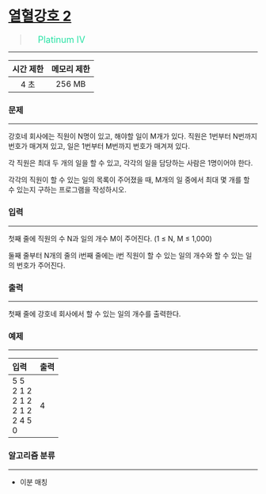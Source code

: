 # [열혈강호 2](https://www.acmicpc.net/problem/11376)

> <img src="https://d2gd6pc034wcta.cloudfront.net/tier/17.svg" width="16" heigth="21" style = "vertical-align: middle;"/>&nbsp;<span style="font-size: 18px; color: #27e2a4;">Platinum IV</span>

***

<div align="center">

|시간 제한|메모리 제한|
|:---:|:---:|
|4 초 |256 MB|

</div>

### 문제

***

강호네 회사에는 직원이 N명이 있고, 해야할 일이 M개가 있다. 직원은 1번부터 N번까지 번호가 매겨져 있고, 일은 1번부터 M번까지 번호가 매겨져 있다.

각 직원은 최대 두 개의 일을 할 수 있고, 각각의 일을 담당하는 사람은 1명이어야 한다.

각각의 직원이 할 수 있는 일의 목록이 주어졌을 때, M개의 일 중에서 최대 몇 개를 할 수 있는지 구하는 프로그램을 작성하시오.

### 입력

***

첫째 줄에 직원의 수 N과 일의 개수 M이 주어진다. (1 ≤ N, M ≤ 1,000)

둘째 줄부터 N개의 줄의 i번째 줄에는 i번 직원이 할 수 있는 일의 개수와 할 수 있는 일의 번호가 주어진다.

### 출력

***

첫째 줄에 강호네 회사에서 할 수 있는 일의 개수를 출력한다.

### 예제

***

|입력|출력|
|:---|:---|
|5 5<br/>2 1 2<br/>2 1 2<br/>2 1 2<br/>2 4 5<br/>0|4|

### 알고리즘 분류

***

* 이분 매칭

